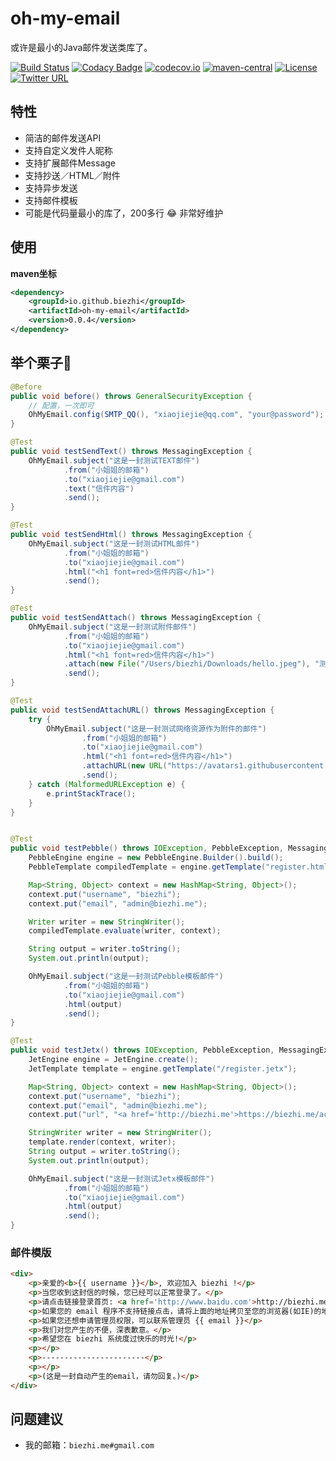 # oh-my-email

或许是最小的Java邮件发送类库了。

[![Build Status](https://img.shields.io/travis/biezhi/oh-my-email.svg?style=flat-square)](https://travis-ci.org/biezhi/oh-my-email)
[![Codacy Badge](https://api.codacy.com/project/badge/Grade/2ef611f3fa044c8f8d8fc31cf0acd8a7)](https://www.codacy.com/app/biezhi/oh-my-email?utm_source=github.com&amp;utm_medium=referral&amp;utm_content=biezhi/oh-my-email&amp;utm_campaign=Badge_Grade)
[![codecov.io](https://img.shields.io/codecov/c/github/biezhi/oh-my-email/master.svg?style=flat-square)](http://codecov.io/github/biezhi/oh-my-email?branch=master)
[![maven-central](https://img.shields.io/maven-central/v/io.github.biezhi/oh-my-email.svg?style=flat-square)](http://search.maven.org/#search%7Cga%7C1%7Coh-my-email)
[![License](https://img.shields.io/badge/license-Apache%202-4EB1BA.svg?style=flat-square)](https://www.apache.org/licenses/LICENSE-2.0.html)
[![Twitter URL](https://img.shields.io/twitter/url/https/twitter.com/biezhii.svg?style=social&label=Follow%20Twitter)](https://twitter.com/biezhii)

## 特性

- 简洁的邮件发送API
- 支持自定义发件人昵称
- 支持扩展邮件Message
- 支持抄送／HTML／附件
- 支持异步发送
- 支持邮件模板
- 可能是代码量最小的库了，200多行 😂 非常好维护

## 使用

**maven坐标**

```xml
<dependency>
    <groupId>io.github.biezhi</groupId>
    <artifactId>oh-my-email</artifactId>
    <version>0.0.4</version>
</dependency>
```

## 举个栗子🌰

```java
@Before
public void before() throws GeneralSecurityException {
    // 配置，一次即可
    OhMyEmail.config(SMTP_QQ(), "xiaojiejie@qq.com", "your@password");
}

@Test
public void testSendText() throws MessagingException {
    OhMyEmail.subject("这是一封测试TEXT邮件")
            .from("小姐姐的邮箱")
            .to("xiaojiejie@gmail.com")
            .text("信件内容")
            .send();
}

@Test
public void testSendHtml() throws MessagingException {
    OhMyEmail.subject("这是一封测试HTML邮件")
            .from("小姐姐的邮箱")
            .to("xiaojiejie@gmail.com")
            .html("<h1 font=red>信件内容</h1>")
            .send();
}

@Test
public void testSendAttach() throws MessagingException {
    OhMyEmail.subject("这是一封测试附件邮件")
            .from("小姐姐的邮箱")
            .to("xiaojiejie@gmail.com")
            .html("<h1 font=red>信件内容</h1>")
            .attach(new File("/Users/biezhi/Downloads/hello.jpeg"), "测试图片.jpeg")
            .send();
}

@Test
public void testSendAttachURL() throws MessagingException {
    try {
        OhMyEmail.subject("这是一封测试网络资源作为附件的邮件")
                .from("小姐姐的邮箱")
                .to("xiaojiejie@gmail.com")
                .html("<h1 font=red>信件内容</h1>")
                .attachURL(new URL("https://avatars1.githubusercontent.com/u/2784452?s=40&v=4"), "测试图片.jpeg")
                .send();
    } catch (MalformedURLException e) {
        e.printStackTrace();
    }
}


@Test
public void testPebble() throws IOException, PebbleException, MessagingException {
    PebbleEngine engine = new PebbleEngine.Builder().build();
    PebbleTemplate compiledTemplate = engine.getTemplate("register.html");

    Map<String, Object> context = new HashMap<String, Object>();
    context.put("username", "biezhi");
    context.put("email", "admin@biezhi.me");

    Writer writer = new StringWriter();
    compiledTemplate.evaluate(writer, context);

    String output = writer.toString();
    System.out.println(output);

    OhMyEmail.subject("这是一封测试Pebble模板邮件")
            .from("小姐姐的邮箱")
            .to("xiaojiejie@gmail.com")
            .html(output)
            .send();
}

@Test
public void testJetx() throws IOException, PebbleException, MessagingException {
    JetEngine engine = JetEngine.create();
    JetTemplate template = engine.getTemplate("/register.jetx");

    Map<String, Object> context = new HashMap<String, Object>();
    context.put("username", "biezhi");
    context.put("email", "admin@biezhi.me");
    context.put("url", "<a href='http://biezhi.me'>https://biezhi.me/active/asdkjajdasjdkaweoi</a>");

    StringWriter writer = new StringWriter();
    template.render(context, writer);
    String output = writer.toString();
    System.out.println(output);

    OhMyEmail.subject("这是一封测试Jetx模板邮件")
            .from("小姐姐的邮箱")
            .to("xiaojiejie@gmail.com")
            .html(output)
            .send();
}
```

### 邮件模版

```html
<div>
    <p>亲爱的<b>{{ username }}</b>, 欢迎加入 biezhi !</p>
    <p>当您收到这封信的时候，您已经可以正常登录了。</p>
    <p>请点击链接登录首页: <a href='http://www.baidu.com'>http://biezhi.me/xxxxx</a></p>
    <p>如果您的 email 程序不支持链接点击，请将上面的地址拷贝至您的浏览器(如IE)的地址栏进入。</p>
    <p>如果您还想申请管理员权限，可以联系管理员 {{ email }}</p>
    <p>我们对您产生的不便，深表歉意。</p>
    <p>希望您在 biezhi 系统度过快乐的时光!</p>
    <p></p>
    <p>-----------------------</p>
    <p></p>
    <p>(这是一封自动产生的email，请勿回复。)</p>
</div>
```

## 问题建议

- 我的邮箱：`biezhi.me#gmail.com`

